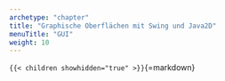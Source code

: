 ```yaml
---
archetype: "chapter"
title: "Graphische Oberflächen mit Swing und Java2D"
menuTitle: "GUI"
weight: 10
---
```



`{{< children showhidden="true" >}}`{=markdown}
